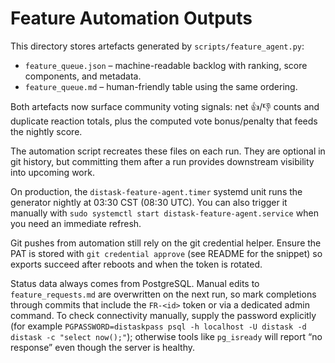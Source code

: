 # Feature Automation Outputs

This directory stores artefacts generated by `scripts/feature_agent.py`:

- `feature_queue.json` – machine-readable backlog with ranking, score components, and metadata.
- `feature_queue.md` – human-friendly table using the same ordering.

Both artefacts now surface community voting signals: net 👍/👎 counts and duplicate reaction totals, plus the computed vote bonus/penalty that feeds the nightly score.

The automation script recreates these files on each run. They are optional in git history, but committing them after a run provides downstream visibility into upcoming work.

On production, the `distask-feature-agent.timer` systemd unit runs the generator nightly at 03:30 CST (08:30 UTC). You can also trigger it manually with `sudo systemctl start distask-feature-agent.service` when you need an immediate refresh.

Git pushes from automation still rely on the git credential helper. Ensure the PAT is stored with `git credential approve` (see README for the snippet) so exports succeed after reboots and when the token is rotated.

Status data always comes from PostgreSQL. Manual edits to `feature_requests.md` are overwritten on the next run, so mark completions through commits that include the `FR-<id>` token or via a dedicated admin command.
To check connectivity manually, supply the password explicitly (for example `PGPASSWORD=distaskpass psql -h localhost -U distask -d distask -c "select now();"`); otherwise tools like `pg_isready` will report “no response” even though the server is healthy.

